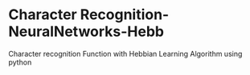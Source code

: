 # Character Recognition-NeuralNetworks-Hebb
Character recognition Function with Hebbian Learning Algorithm using python
